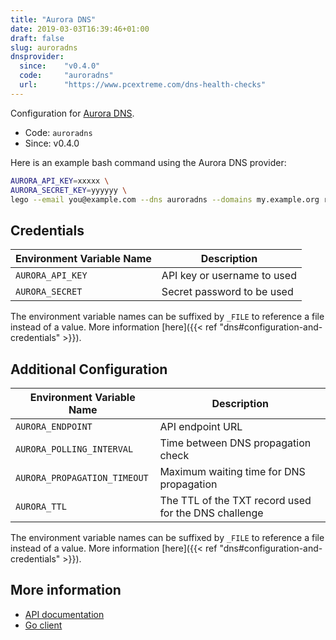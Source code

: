 ```yaml
---
title: "Aurora DNS"
date: 2019-03-03T16:39:46+01:00
draft: false
slug: auroradns
dnsprovider:
  since:    "v0.4.0"
  code:     "auroradns"
  url:      "https://www.pcextreme.com/dns-health-checks"
---
```


<!-- THIS DOCUMENTATION IS AUTO-GENERATED. PLEASE DO NOT EDIT. -->
<!-- providers/dns/auroradns/auroradns.toml -->
<!-- THIS DOCUMENTATION IS AUTO-GENERATED. PLEASE DO NOT EDIT. -->


Configuration for [Aurora DNS](https://www.pcextreme.com/dns-health-checks).


<!--more-->

- Code: `auroradns`
- Since: v0.4.0


Here is an example bash command using the Aurora DNS provider:

```bash
AURORA_API_KEY=xxxxx \
AURORA_SECRET_KEY=yyyyyy \
lego --email you@example.com --dns auroradns --domains my.example.org run
```




## Credentials

| Environment Variable Name | Description |
|-----------------------|-------------|
| `AURORA_API_KEY` | API key or username to used |
| `AURORA_SECRET` | Secret password to be used |

The environment variable names can be suffixed by `_FILE` to reference a file instead of a value.
More information [here]({{< ref "dns#configuration-and-credentials" >}}).


## Additional Configuration

| Environment Variable Name | Description |
|--------------------------------|-------------|
| `AURORA_ENDPOINT` | API endpoint URL |
| `AURORA_POLLING_INTERVAL` | Time between DNS propagation check |
| `AURORA_PROPAGATION_TIMEOUT` | Maximum waiting time for DNS propagation |
| `AURORA_TTL` | The TTL of the TXT record used for the DNS challenge |

The environment variable names can be suffixed by `_FILE` to reference a file instead of a value.
More information [here]({{< ref "dns#configuration-and-credentials" >}}).




## More information

- [API documentation](https://libcloud.readthedocs.io/en/latest/dns/drivers/auroradns.html#api-docs)
- [Go client](https://github.com/nrdcg/auroradns)

<!-- THIS DOCUMENTATION IS AUTO-GENERATED. PLEASE DO NOT EDIT. -->
<!-- providers/dns/auroradns/auroradns.toml -->
<!-- THIS DOCUMENTATION IS AUTO-GENERATED. PLEASE DO NOT EDIT. -->
